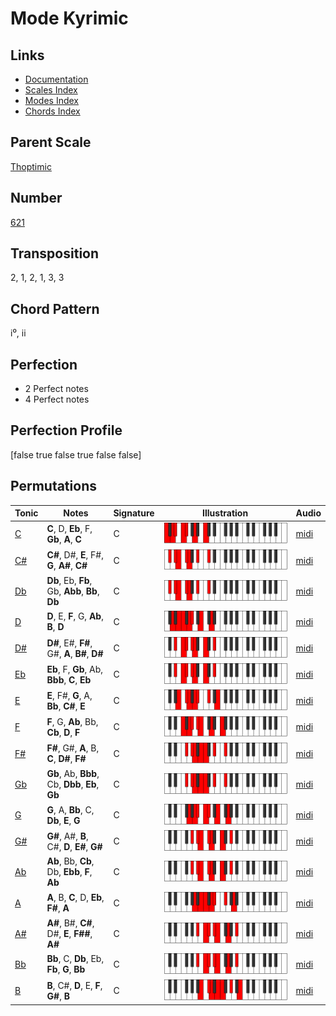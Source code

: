 # Mode Kyrimic

## Links

- [Documentation](README.md)
- [Scales Index](Scales.md)
- [Modes Index](Modes.md)
- [Chords Index](Chords.md)

## Parent Scale

[Thoptimic](ScaleThoptimic.md)

## Number

[621](https://ianring.com/musictheory/scales/621)

## Transposition

2, 1, 2, 1, 3, 3

## Chord Pattern

i⁰, ii

## Perfection

- 2 Perfect notes
- 4 Perfect notes

## Perfection Profile

[false true false true false false]

## Permutations

| Tonic | Notes | Signature | Illustration | Audio |
|-------|-------|-----------|--------------|-------|
| [C](ModeCNaturalKyrimic.md) | **C**, D, **Eb**, F, **Gb**, **A**, **C** | C | ![CNaturalKyrimic](ModeCNaturalKyrimic.png) | [midi](https://github.com/edipermadi/music/blob/main/docs/ModeCNaturalKyrimic.mid?raw=true) |
| [C#](ModeCSharpKyrimic.md) | **C#**, D#, **E**, F#, **G**, **A#**, **C#** | C | ![CSharpKyrimic](ModeCSharpKyrimic.png) | [midi](https://github.com/edipermadi/music/blob/main/docs/ModeCSharpKyrimic.mid?raw=true) |
| [Db](ModeDFlatKyrimic.md) | **Db**, Eb, **Fb**, Gb, **Abb**, **Bb**, **Db** | C | ![DFlatKyrimic](ModeDFlatKyrimic.png) | [midi](https://github.com/edipermadi/music/blob/main/docs/ModeDFlatKyrimic.mid?raw=true) |
| [D](ModeDNaturalKyrimic.md) | **D**, E, **F**, G, **Ab**, **B**, **D** | C | ![DNaturalKyrimic](ModeDNaturalKyrimic.png) | [midi](https://github.com/edipermadi/music/blob/main/docs/ModeDNaturalKyrimic.mid?raw=true) |
| [D#](ModeDSharpKyrimic.md) | **D#**, E#, **F#**, G#, **A**, **B#**, **D#** | C | ![DSharpKyrimic](ModeDSharpKyrimic.png) | [midi](https://github.com/edipermadi/music/blob/main/docs/ModeDSharpKyrimic.mid?raw=true) |
| [Eb](ModeEFlatKyrimic.md) | **Eb**, F, **Gb**, Ab, **Bbb**, **C**, **Eb** | C | ![EFlatKyrimic](ModeEFlatKyrimic.png) | [midi](https://github.com/edipermadi/music/blob/main/docs/ModeEFlatKyrimic.mid?raw=true) |
| [E](ModeENaturalKyrimic.md) | **E**, F#, **G**, A, **Bb**, **C#**, **E** | C | ![ENaturalKyrimic](ModeENaturalKyrimic.png) | [midi](https://github.com/edipermadi/music/blob/main/docs/ModeENaturalKyrimic.mid?raw=true) |
| [F](ModeFNaturalKyrimic.md) | **F**, G, **Ab**, Bb, **Cb**, **D**, **F** | C | ![FNaturalKyrimic](ModeFNaturalKyrimic.png) | [midi](https://github.com/edipermadi/music/blob/main/docs/ModeFNaturalKyrimic.mid?raw=true) |
| [F#](ModeFSharpKyrimic.md) | **F#**, G#, **A**, B, **C**, **D#**, **F#** | C | ![FSharpKyrimic](ModeFSharpKyrimic.png) | [midi](https://github.com/edipermadi/music/blob/main/docs/ModeFSharpKyrimic.mid?raw=true) |
| [Gb](ModeGFlatKyrimic.md) | **Gb**, Ab, **Bbb**, Cb, **Dbb**, **Eb**, **Gb** | C | ![GFlatKyrimic](ModeGFlatKyrimic.png) | [midi](https://github.com/edipermadi/music/blob/main/docs/ModeGFlatKyrimic.mid?raw=true) |
| [G](ModeGNaturalKyrimic.md) | **G**, A, **Bb**, C, **Db**, **E**, **G** | C | ![GNaturalKyrimic](ModeGNaturalKyrimic.png) | [midi](https://github.com/edipermadi/music/blob/main/docs/ModeGNaturalKyrimic.mid?raw=true) |
| [G#](ModeGSharpKyrimic.md) | **G#**, A#, **B**, C#, **D**, **E#**, **G#** | C | ![GSharpKyrimic](ModeGSharpKyrimic.png) | [midi](https://github.com/edipermadi/music/blob/main/docs/ModeGSharpKyrimic.mid?raw=true) |
| [Ab](ModeAFlatKyrimic.md) | **Ab**, Bb, **Cb**, Db, **Ebb**, **F**, **Ab** | C | ![AFlatKyrimic](ModeAFlatKyrimic.png) | [midi](https://github.com/edipermadi/music/blob/main/docs/ModeAFlatKyrimic.mid?raw=true) |
| [A](ModeANaturalKyrimic.md) | **A**, B, **C**, D, **Eb**, **F#**, **A** | C | ![ANaturalKyrimic](ModeANaturalKyrimic.png) | [midi](https://github.com/edipermadi/music/blob/main/docs/ModeANaturalKyrimic.mid?raw=true) |
| [A#](ModeASharpKyrimic.md) | **A#**, B#, **C#**, D#, **E**, **F##**, **A#** | C | ![ASharpKyrimic](ModeASharpKyrimic.png) | [midi](https://github.com/edipermadi/music/blob/main/docs/ModeASharpKyrimic.mid?raw=true) |
| [Bb](ModeBFlatKyrimic.md) | **Bb**, C, **Db**, Eb, **Fb**, **G**, **Bb** | C | ![BFlatKyrimic](ModeBFlatKyrimic.png) | [midi](https://github.com/edipermadi/music/blob/main/docs/ModeBFlatKyrimic.mid?raw=true) |
| [B](ModeBNaturalKyrimic.md) | **B**, C#, **D**, E, **F**, **G#**, **B** | C | ![BNaturalKyrimic](ModeBNaturalKyrimic.png) | [midi](https://github.com/edipermadi/music/blob/main/docs/ModeBNaturalKyrimic.mid?raw=true) |

